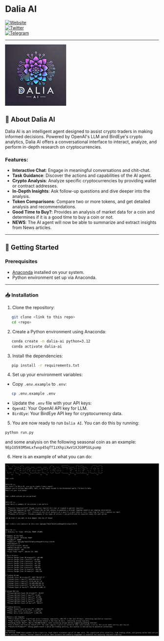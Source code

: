 # Dalia AI

[![Website](https://img.shields.io/badge/Website-Visit%20Now-blue)](https://dalia-ai-sol.github.io)  
[![Twitter](https://img.shields.io/badge/Twitter-Visit%20Now-blue)](https://x.com/Sol_Dalia_ai)  
[![Telegram](https://img.shields.io/badge/Telegram-Join%20Community-blue)](https://t.me/daliaAIsol)

---

<img src="./dalia_ai_logo.jpg" alt="Dalia AI Logo" width="200"/>

## 📖 About Dalia AI

Dalia AI is an intelligent agent designed to assist crypto traders in making informed decisions. Powered by OpenAI's LLM and BirdEye's crypto analytics, Dalia AI offers a conversational interface to interact, analyze, and perform in-depth research on cryptocurrencies.  

### Features:
- **Interactive Chat**: Engage in meaningful conversations and chit-chat.
- **Task Guidance**: Discover the actions and capabilities of the AI agent.
- **Crypto Analysis**: Analyze specific cryptocurrencies by providing wallet or contract addresses.
- **In-Depth Insights**: Ask follow-up questions and dive deeper into the analysis.
- **Token Comparisons**: Compare two or more tokens, and get detailed analysis and recommendations.
- **Good Time to Buy?**: Provides an analysis of market data for a coin and determines if it is a good time to buy a coin or not.
- **NEWS**: The AI agent will now be able to summarize and extract insights from News articles.
---

## 🚀 Getting Started

### Prerequisites
- [Anaconda](https://www.anaconda.com/) installed on your system.
- Python environment set up via Anaconda.

---

### 📥 Installation

1. Clone the repository:
```bash
   git clone <link to this repo>
   cd <repo>
```


2. Create a Python environment using Anaconda:
```bash
   conda create -n dalia-ai python=3.12
   conda activate dalia-ai
```

3. Install the dependencies:
```bash
   pip install -r requirements.txt
```
4. Set up your environment variables:
* Copy `.env.example` to `.env`:
```bash
   cp .env.example .env
```
* Update the `.env` file with your API keys:
 * `OpenAI`: Your OpenAI API key for LLM.
 * `BirdEye`: Your BirdEye API key for cryptocurrency data.

 5. You are now ready to run `Dalia AI`. You can do this by running:
 ```bash
python run.py
 ```
 and some analysis on the following seasonal coin as an example: `9Ep1U593M5mLxfwvp45qfT1zXhpiXwV1XJG9PSULpump`

 6. Here is an example of what you can do:
 <img src="./dalia_ai_example.png" alt="Dalia AI Logo" width="800"/>
